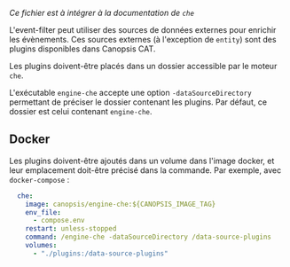 *Ce fichier est à intégrer à la documentation de `che`*

L'event-filter peut utiliser des sources de données externes pour enrichir les
évènements. Ces sources externes (à l'exception de `entity`) sont des plugins
disponibles dans Canopsis CAT.

Les plugins doivent-être placés dans un dossier accessible par le moteur `che`.

L'exécutable `engine-che` accepte une option `-dataSourceDirectory` permettant
de préciser le dossier contenant les plugins. Par défaut, ce dossier est celui
contenant `engine-che`.

## Docker

Les plugins doivent-être ajoutés dans un volume dans l'image docker, et leur
emplacement doit-être précisé dans la commande. Par exemple, avec
`docker-compose` :

```yaml
  che:
    image: canopsis/engine-che:${CANOPSIS_IMAGE_TAG}
    env_file:
      - compose.env
    restart: unless-stopped
    command: /engine-che -dataSourceDirectory /data-source-plugins
    volumes:
      - "./plugins:/data-source-plugins"
```
